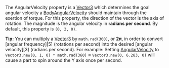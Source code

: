 The AngularVelocity property is a [Vector3](https://developer.roblox.com/en-us/api-reference/datatype/Vector3) which determines the
goal angular velocity a [BodyAngularVelocity](https://create.roblox.com/docs/reference/engine/classes/BodyAngularVelocity) should maintain through the
exertion of torque. For this property, the direction of the vector is the
axis of rotation. The magnitude is the angular velocity in **radians per
second**. By default, this property is `(0, 2, 0)`.

**Tip:** You can multiply a [Vector3](https://developer.roblox.com/en-us/api-reference/datatype/Vector3) by `math.rad(360)`, or
**2π**, in order to convert [angular frequency][5] (rotations per second)
into the desired [angular velocity][3] (radians per second). For example:
Setting [AngularVelocity](https://create.roblox.com/docs/reference/engine/classes/BodyAngularVelocity#AngularVelocity) to
`Vector3.new(0, 1, 0) * math.rad(360)` ≈ `Vector3.new(0, 6.283, 0)` will
cause a part to spin around the Y axis once per second.